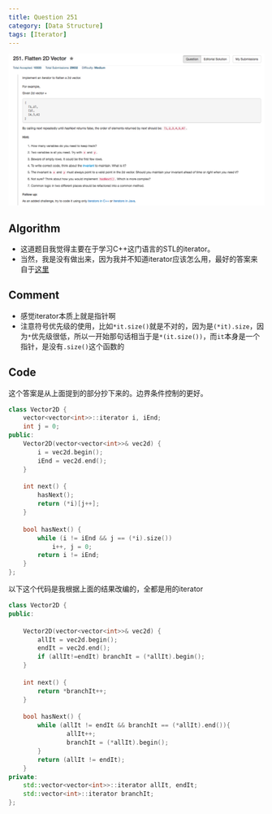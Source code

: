 ```yaml
---
title: Question 251
category: [Data Structure]
tags: [Iterator]
---
```


![Description](../Assets/Figure/question251.png)

## Algorithm 

- 这道题目我觉得主要在于学习C++这门语言的STL的iterator。
- 当然，我是没有做出来，因为我并不知道iterator应该怎么用，最好的答案来自于[这里](https://leetcode.com/discuss/50292/7-9-lines-added-java-and-c-o-1-space)


## Comment

- 感觉iterator本质上就是指针啊
- 注意符号优先级的使用，比如`*it.size()`就是不对的，因为是`(*it).size`，因为`*`优先级很低，所以一开始那句话相当于是`*(it.size())`，而`it`本身是一个指针，是没有`.size()`这个函数的

## Code

这个答案是从上面提到的部分抄下来的。边界条件控制的更好。

```c++
class Vector2D {
    vector<vector<int>>::iterator i, iEnd;
    int j = 0;
public:
    Vector2D(vector<vector<int>>& vec2d) {
        i = vec2d.begin();
        iEnd = vec2d.end();
    }

    int next() {
        hasNext();
        return (*i)[j++];
    }

    bool hasNext() {
        while (i != iEnd && j == (*i).size())
            i++, j = 0;
        return i != iEnd;
    }
};
```

以下这个代码是我根据上面的结果改编的，全都是用的iterator

```c++
class Vector2D {
public:

    Vector2D(vector<vector<int>>& vec2d) {
        allIt = vec2d.begin();
        endIt = vec2d.end();
        if (allIt!=endIt) branchIt = (*allIt).begin();
    }

    int next() {
        return *branchIt++;
    }

    bool hasNext() {
        while (allIt != endIt && branchIt == (*allIt).end()){
                allIt++;
                branchIt = (*allIt).begin();
        }
        return (allIt != endIt);
    }
private:
    std::vector<vector<int>>::iterator allIt, endIt;
    std::vector<int>::iterator branchIt;
};
```